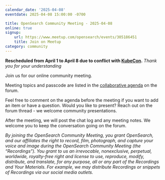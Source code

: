 ```yaml
---
calendar_date: '2025-04-08'
eventdate: 2025-04-08 15:00:00 -0700

title: OpenSearch Community Meeting - 2025-04-08
online: true
signup:
    url: https://www.meetup.com/opensearch/events/305186451
    title: Join on Meetup
category: community
---
```


**Rescheduled from April 1 to April 8 due to conflict with [KubeCon](https://opensearch.org/events/2025-0401-kubecon-cloudnativecon-europe-2025/).**
_Thank you for your understanding_

Join us for our online community meeting.

Meeting topics and passcode are listed in the [collaborative agenda](https://forum.opensearch.org/t/opensearch-community-meeting-2025-0401/22872) on the forum.

Feel free to comment on the agenda before the meeting if you want to add an item or have a question. Would you like to present? Reach out on the forum thread - we welcome community presentations.

After the meeting, we will post the chat log and any meeting notes. We welcome you to keep the conversation going on the forum.

*By joining the OpenSearch Community Meeting, you grant OpenSearch, and our affiliates the right to record, film, photograph, and capture your voice and image during the OpenSearch Community Meeting (the “Recordings”). You grant to us an irrevocable, nonexclusive, perpetual, worldwide, royalty-free right and license to use, reproduce, modify, distribute, and translate, for any purpose, all or any part of the Recordings and Your Materials. For example, we may distribute Recordings or snippets of Recordings via our social media outlets.*
